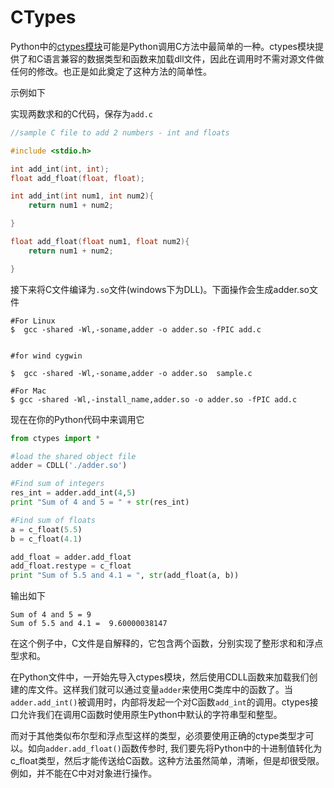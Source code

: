 # CTypes

Python中的[ctypes模块](https://docs.python.org/2/library/ctypes.html)可能是Python调用C方法中最简单的一种。ctypes模块提供了和C语言兼容的数据类型和函数来加载dll文件，因此在调用时不需对源文件做任何的修改。也正是如此奠定了这种方法的简单性。

示例如下

实现两数求和的C代码，保存为```add.c```
```C
//sample C file to add 2 numbers - int and floats

#include <stdio.h>

int add_int(int, int);
float add_float(float, float);

int add_int(int num1, int num2){
    return num1 + num2;

}

float add_float(float num1, float num2){
    return num1 + num2;

}
```

接下来将C文件编译为```.so```文件(windows下为DLL)。下面操作会生成adder.so文件
```Shell
#For Linux
$  gcc -shared -Wl,-soname,adder -o adder.so -fPIC add.c


#for wind cygwin

$  gcc -shared -Wl,-soname,adder -o adder.so  sample.c

#For Mac
$ gcc -shared -Wl,-install_name,adder.so -o adder.so -fPIC add.c

```

现在在你的Python代码中来调用它
```Python
from ctypes import *

#load the shared object file
adder = CDLL('./adder.so')

#Find sum of integers
res_int = adder.add_int(4,5)
print "Sum of 4 and 5 = " + str(res_int)

#Find sum of floats
a = c_float(5.5)
b = c_float(4.1)

add_float = adder.add_float
add_float.restype = c_float
print "Sum of 5.5 and 4.1 = ", str(add_float(a, b))

```

输出如下
```
Sum of 4 and 5 = 9
Sum of 5.5 and 4.1 =  9.60000038147
```

在这个例子中，C文件是自解释的，它包含两个函数，分别实现了整形求和和浮点型求和。

在Python文件中，一开始先导入ctypes模块，然后使用CDLL函数来加载我们创建的库文件。这样我们就可以通过变量```adder```来使用C类库中的函数了。当```adder.add_int()```被调用时，内部将发起一个对C函数```add_int```的调用。ctypes接口允许我们在调用C函数时使用原生Python中默认的字符串型和整型。

而对于其他类似布尔型和浮点型这样的类型，必须要使用正确的ctype类型才可以。如向```adder.add_float()```函数传参时, 我们要先将Python中的十进制值转化为c_float类型，然后才能传送给C函数。这种方法虽然简单，清晰，但是却很受限。例如，并不能在C中对对象进行操作。
